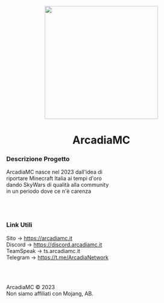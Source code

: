 <p align="center">
  <img src="https://www.arcadiamc.it/home/img/logo.png" width=300 height=300/>
</p>
<h1 align="center">ArcadiaMC</h1>
<p>
  <h3>Descrizione Progetto</h3>
  ArcadiaMC nasce nel 2023 dall'idea di
  <br>
  riportare Minecraft Italia ai tempi d'oro
  <br>
  dando SkyWars di qualità alla community
  <br>
  in un periodo dove ce n'è carenza
</p>
<br>
<br>
<p>
  <h3>Link Utili</h3>
  Sito -> <a href="https://arcadiamc.it">https://arcadiamc.it</a>
  <br>
  Discord -> <a href="https://discord.arcadiamc.it">https://discord.arcadiamc.it</a>
  <br>
  <a>TeamSpeak -> ts.arcadiamc.it</a>
  <br>
  Telegram -> <a href="https://t.me/ArcadiaNetwork">https://t.me/ArcadiaNetwork</a>
</p>
<br>
<br>
<p>
  ArcadiaMC © 2023
  <br>
  Non siamo affiliati con Mojang, AB.
</p>




